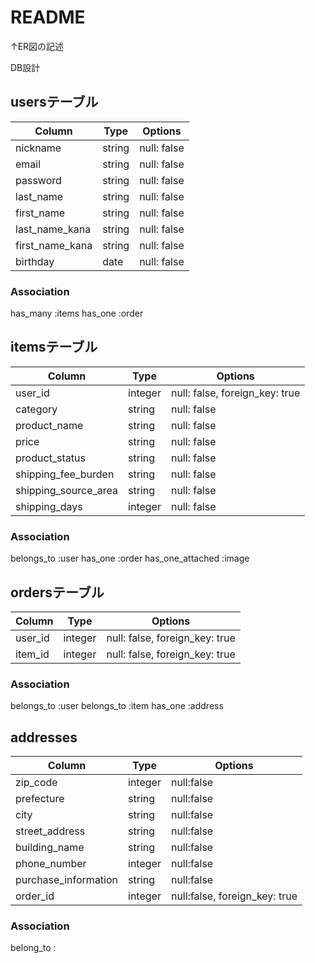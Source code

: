 # README


↑ER図の記述

DB設計

## usersテーブル

| Column   | Type   | Options |
| -----    | ----   | ------- |
| nickname | string | null: false |
| email    | string | null: false |
| password | string | null: false | 
| last_name | string | null: false |
| first_name | string | null: false |
| last_name_kana | string | null: false |
| first_name_kana | string | null: false |
| birthday        | date    | null: false |

### Association

has_many :items
has_one :order

## itemsテーブル

|Column             |Type     |Options|
|-------------------|---------|-------|
|user_id            | integer | null: false, foreign_key: true |
|category           | string  | null: false |
|product_name       | string  | null: false |
|price              | string  | null: false |
|product_status     | string  | null: false |
|shipping_fee_burden| string  | null: false |
|shipping_source_area|string  | null: false |
|shipping_days       |integer | null: false |


### Association

belongs_to :user
has_one :order
has_one_attached :image

## ordersテーブル

|Column |Type   |Options|
|-------|-------|-------|
|user_id|integer|null: false, foreign_key: true|
|item_id|integer|null: false, foreign_key: true|

### Association
belongs_to :user
belongs_to :item
has_one :address

## addresses
|Column        | Type        |Options|
|--------------|-------------|-------|
|zip_code      | integer     |null:false|
|prefecture    | string      |null:false|
|city          |  string     |null:false|
|street_address| string      |null:false|
|building_name | string      |null:false|
|phone_number  | integer     |null:false|
|purchase_information|string |null:false|
|order_id      |integer      |null:false, foreign_key: true|

### Association
belong_to :